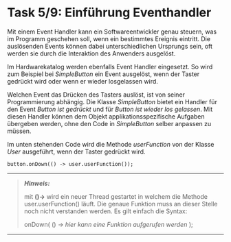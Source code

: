 # Task 5/9: Einführung Eventhandler
Mit einem Event Handler kann ein Softwareentwickler genau steuern, was im Programm geschehen soll, wenn ein bestimmtes
Ereignis eintritt. Die auslösenden Events können dabei unterschiedlichen Ursprungs sein, oft werden sie durch 
die Interaktion des Anwenders ausgelöst.

Im Hardwarekatalog werden ebenfalls Event Handler eingesetzt. So wird zum Beispiel bei *SimpleButton* ein Event ausgelöst,
wenn der Taster gedrückt wird oder wenn er wieder losgelassen wird.

Welchen Event das Drücken des Tasters auslöst, ist von seiner Programmierung abhängig. Die Klasse *SimpleButton* bietet
ein Handler für den Event *Button ist gedrückt* und für *Button ist wieder los gelassen*. Mit diesen Handler können dem 
Objekt applikationsspezifische Aufgaben übergeben werden, ohne den Code in *SimpleButton* selber anpassen zu müssen.

Im unten stehenden Code wird die Methode *userFunction* von der Klasse *User* ausgeführt, wenn der Taster gedrückt wird.

```
button.onDown(() -> user.userFunction());
```

---
> **_Hinweis:_**
>
> mit **()->** wird ein neuer Thread gestartet in welchem die Methode user.userFunction() läuft. Die genaue 
> Funktion muss an dieser Stelle noch nicht verstanden werden. Es gilt einfach die Syntax:
> 
> onDown( () -> *hier kann eine Funktion aufgerufen werden* );
---